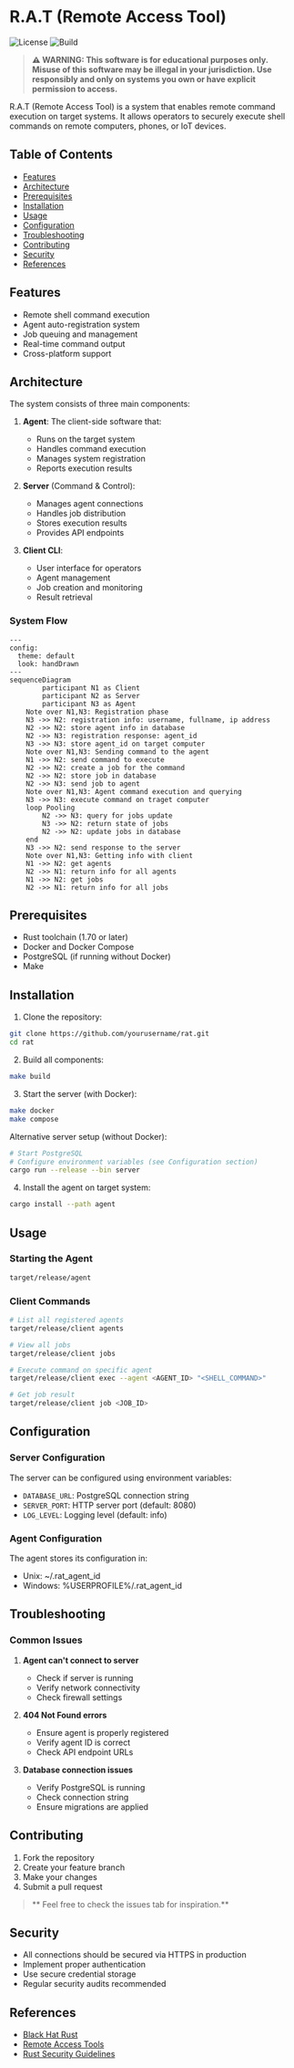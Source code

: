 # R.A.T (Remote Access Tool)

![License](https://img.shields.io/badge/license-MIT-blue.svg)
![Build](https://img.shields.io/badge/build-passing-green.svg)

> **⚠️ WARNING: This software is for educational purposes only. Misuse of this software may be illegal in your jurisdiction. Use responsibly and only on systems you own or have explicit permission to access.**

R.A.T (Remote Access Tool) is a system that enables remote command execution on target systems. It allows operators to securely execute shell commands on remote computers, phones, or IoT devices.

## Table of Contents

- [Features](#features)
- [Architecture](#architecture)
- [Prerequisites](#prerequisites)
- [Installation](#installation)
- [Usage](#usage)
- [Configuration](#configuration)
- [Troubleshooting](#troubleshooting)
- [Contributing](#contributing)
- [Security](#security)
- [References](#references)

## Features

- Remote shell command execution
- Agent auto-registration system
- Job queuing and management
- Real-time command output
- Cross-platform support

## Architecture

The system consists of three main components:

1. **Agent**: The client-side software that:

   - Runs on the target system
   - Handles command execution
   - Manages system registration
   - Reports execution results

2. **Server** (Command & Control):

   - Manages agent connections
   - Handles job distribution
   - Stores execution results
   - Provides API endpoints

3. **Client CLI**:
   - User interface for operators
   - Agent management
   - Job creation and monitoring
   - Result retrieval

### System Flow

```mermaid
---
config:
  theme: default
  look: handDrawn
---
sequenceDiagram
        participant N1 as Client
        participant N2 as Server
        participant N3 as Agent
    Note over N1,N3: Registration phase
    N3 ->> N2: registration info: username, fullname, ip address
    N2 ->> N2: store agent info in database
    N2 ->> N3: registration response: agent_id
    N3 ->> N3: store agent_id on target computer
    Note over N1,N3: Sending command to the agent
    N1 ->> N2: send command to execute
    N2 ->> N2: create a job for the command
    N2 ->> N2: store job in database
    N2 ->> N3: send job to agent
    Note over N1,N3: Agent command execution and querying
    N3 ->> N3: execute command on traget computer
    loop Pooling
        N2 ->> N3: query for jobs update
        N3 ->> N2: return state of jobs
        N2 ->> N2: update jobs in database
    end
    N3 ->> N2: send response to the server
    Note over N1,N3: Getting info with client
    N1 ->> N2: get agents
    N2 ->> N1: return info for all agents
    N1 ->> N2: get jobs
    N2 ->> N1: return info for all jobs
```

## Prerequisites

- Rust toolchain (1.70 or later)
- Docker and Docker Compose
- PostgreSQL (if running without Docker)
- Make

## Installation

1. Clone the repository:

```bash
git clone https://github.com/yourusername/rat.git
cd rat
```

2. Build all components:

```bash
make build
```

3. Start the server (with Docker):

```bash
make docker
make compose
```

Alternative server setup (without Docker):

```bash
# Start PostgreSQL
# Configure environment variables (see Configuration section)
cargo run --release --bin server
```

4. Install the agent on target system:

```bash
cargo install --path agent
```

## Usage

### Starting the Agent

```bash
target/release/agent
```

### Client Commands

```bash
# List all registered agents
target/release/client agents

# View all jobs
target/release/client jobs

# Execute command on specific agent
target/release/client exec --agent <AGENT_ID> "<SHELL_COMMAND>"

# Get job result
target/release/client job <JOB_ID>
```

## Configuration

### Server Configuration

The server can be configured using environment variables:

- `DATABASE_URL`: PostgreSQL connection string
- `SERVER_PORT`: HTTP server port (default: 8080)
- `LOG_LEVEL`: Logging level (default: info)

### Agent Configuration

The agent stores its configuration in:

- Unix: ~/.rat_agent_id
- Windows: %USERPROFILE%/.rat_agent_id

## Troubleshooting

### Common Issues

1. **Agent can't connect to server**

   - Check if server is running
   - Verify network connectivity
   - Check firewall settings

2. **404 Not Found errors**

   - Ensure agent is properly registered
   - Verify agent ID is correct
   - Check API endpoint URLs

3. **Database connection issues**
   - Verify PostgreSQL is running
   - Check connection string
   - Ensure migrations are applied

## Contributing

1. Fork the repository
2. Create your feature branch
3. Make your changes
4. Submit a pull request
>** Feel free to check the issues tab for inspiration.**

## Security

- All connections should be secured via HTTPS in production
- Implement proper authentication
- Use secure credential storage
- Regular security audits recommended

## References

- [Black Hat Rust](https://kerkour.com/black-hat-rust)
- [Remote Access Tools](https://www.fortinet.com/resources/cyberglossary/remote-access)
- [Rust Security Guidelines](https://anssi-fr.github.io/rust-guide/)
